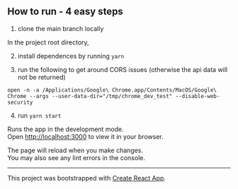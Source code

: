 ## How to run - 4 easy steps

1. clone the main branch locally

In the project root directory,

2. install dependences by running `yarn`

3. run the following to get around CORS issues (otherwise the api data will not
   be returned)

`open -n -a /Applications/Google\ Chrome.app/Contents/MacOS/Google\ Chrome --args --user-data-dir="/tmp/chrome_dev_test" --disable-web-security`

4. run `yarn start`

Runs the app in the development mode.\
Open [http://localhost:3000](http://localhost:3000) to view it in your browser.

The page will reload when you make changes.\
You may also see any lint errors in the console.

---

This project was bootstrapped with
[Create React App](https://github.com/facebook/create-react-app).
